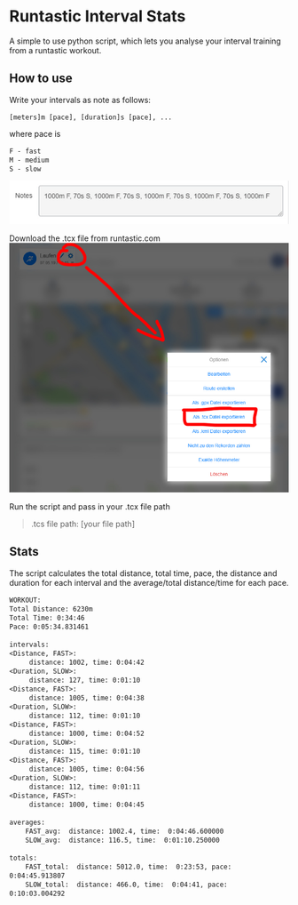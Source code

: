 # Runtastic Interval Stats

A simple to use python script, which lets you analyse your interval training from a runtastic workout.

## How to use
Write your intervals as note as follows:

	[meters]m [pace], [duration]s [pace], ...
where pace is

	F - fast
	M - medium
	S - slow

![](https://github.com/markus7800/RuntasticIntervalStats/blob/master/Readme1.jpg)


Download the .tcx file from runtastic.com
![](https://github.com/markus7800/RuntasticIntervalStats/blob/master/Readme2.jpg)

Run the script and pass in your .tcx file path
>.tcs file path: [your file path]

## Stats

The script calculates the total distance, total time, pace, the distance and duration for each interval and the average/total distance/time for each pace.  

    WORKOUT:
	Total Distance: 6230m
	Total Time: 0:34:46
	Pace: 0:05:34.831461

	intervals:
	<Distance, FAST>:
	     distance: 1002, time: 0:04:42
	<Duration, SLOW>:
	     distance: 127, time: 0:01:10
	<Distance, FAST>:
	     distance: 1005, time: 0:04:38
	<Duration, SLOW>:
	     distance: 112, time: 0:01:10
	<Distance, FAST>:
	     distance: 1000, time: 0:04:52
	<Duration, SLOW>:
	     distance: 115, time: 0:01:10
	<Distance, FAST>:
	     distance: 1005, time: 0:04:56
	<Duration, SLOW>:
	     distance: 112, time: 0:01:11
	<Distance, FAST>:
	     distance: 1000, time: 0:04:45

	averages:
	    FAST_avg:  distance: 1002.4, time:  0:04:46.600000
	    SLOW_avg:  distance: 116.5, time:  0:01:10.250000

	totals:
	    FAST_total:  distance: 5012.0, time:  0:23:53, pace:  0:04:45.913807
	    SLOW_total:  distance: 466.0, time:  0:04:41, pace:  0:10:03.004292
